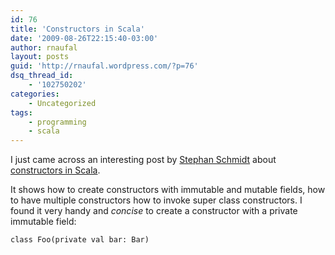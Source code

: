 ```yaml
---
id: 76
title: 'Constructors in Scala'
date: '2009-08-26T22:15:40-03:00'
author: rnaufal
layout: posts
guid: 'http://rnaufal.wordpress.com/?p=76'
dsq_thread_id:
    - '102750202'
categories:
    - Uncategorized
tags:
    - programming
    - scala
---
```


I just came across an interesting post by [Stephan Schmidt](http://codemonkeyism.com/) about [constructors in Scala](http://codemonkeyism.com/top-5-things-to-know-about-constructors-in-scala/).

It shows how to create constructors with immutable and mutable fields, how to have multiple constructors how to invoke super class constructors. I found it very handy and *concise* to create a constructor with a private immutable field:

`class Foo(private val bar: Bar)`
